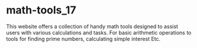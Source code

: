 # math-tools_17
This website offers a collection of handy math tools designed to assist users with various calculations and tasks. For basic arithmetic operations to tools for finding prime numbers, calculating simple interest Etc.
